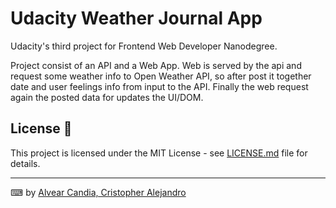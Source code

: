 # Udacity Weather Journal App

Udacity's third project for Frontend Web Developer Nanodegree.

Project consist of an API and a Web App.
Web is served by the api and request some weather info to Open Weather API, so
after post it together date and user feelings info from input to the API.
Finally the web request again the posted data for updates the UI/DOM.

## License 📄

This project is licensed under the MIT License - see [LICENSE.md](LICENSE.md) file for details.

---

⌨ by [Alvear Candia, Cristopher Alejandro](https://github.com/calvear93)
